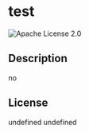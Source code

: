 
# test

![Apache License 2.0](https://img.shields.io/badge/License-Apache%202.0-blue.svg)

## Description
no



## License
undefined
undefined

